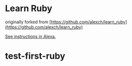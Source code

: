 # Learn Ruby

originally forked from [https://github.com/alexch/learn_ruby](https://github.com/alexch/learn_ruby)

[See instructions in Alexa.](https://alexa.bitmaker.co/cohorts/67/assignments/2028/latest)
# test-first-ruby
